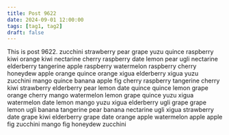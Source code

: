```yaml
---
title: Post 9622
date: 2024-09-01 12:00:00
tags: [tag1, tag2]
draft: false
---
```

This is post 9622.
zucchini
strawberry
pear
grape
yuzu
quince
raspberry
kiwi
orange
kiwi
nectarine
cherry
raspberry
date
lemon
pear
ugli
nectarine
elderberry
tangerine
apple
raspberry
watermelon
raspberry
cherry
honeydew
apple
orange
quince
orange
xigua
elderberry
xigua
yuzu
zucchini
mango
quince
banana
apple
fig
cherry
raspberry
tangerine
cherry
kiwi
strawberry
elderberry
pear
lemon
date
quince
quince
lemon
grape
orange
cherry
mango
watermelon
lemon
grape
quince
yuzu
xigua
watermelon
date
lemon
mango
yuzu
xigua
elderberry
ugli
grape
grape
lemon
ugli
banana
tangerine
pear
banana
nectarine
ugli
xigua
strawberry
date
grape
kiwi
elderberry
grape
date
orange
apple
watermelon
apple
apple
fig
zucchini
mango
fig
honeydew
zucchini
